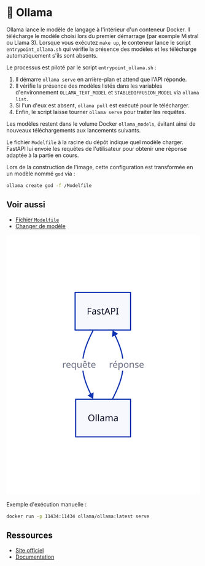 # 🦙 Ollama

Ollama lance le modèle de langage à l'intérieur d'un conteneur Docker. Il télécharge
le modèle choisi lors du premier démarrage (par exemple Mistral ou Llama 3).
Lorsque vous exécutez `make up`, le conteneur lance le script `entrypoint_ollama.sh` qui vérifie la présence des modèles et les télécharge automatiquement s'ils sont absents.

Le processus est piloté par le script `entrypoint_ollama.sh` :
1. Il démarre `ollama serve` en arrière-plan et attend que l'API réponde.
2. Il vérifie la présence des modèles listés dans les variables d'environnement
   `OLLAMA_TEXT_MODEL` et `STABLEDIFFUSION_MODEL` via `ollama list`.
3. Si l'un d'eux est absent, `ollama pull` est exécuté pour le télécharger.
4. Enfin, le script laisse tourner `ollama serve` pour traiter les requêtes.

Les modèles restent dans le volume Docker `ollama_models`, évitant ainsi de
nouveaux téléchargements aux lancements suivants.

Le fichier `Modelfile` à la racine du dépôt indique quel modèle charger. FastAPI
lui envoie les requêtes de l'utilisateur pour obtenir une réponse adaptée à la
partie en cours.

Lors de la construction de l'image, cette configuration est transformée en un modèle nommé `god` via :

```bash
ollama create god -f /Modelfile
```

## Voir aussi

- [Fichier `Modelfile`](../reference/modelfile.md)
- [Changer de modèle](../guides/changer-modele.md)

![Dialogue avec Ollama](../assets/ollama.svg)

Exemple d'exécution manuelle :
```bash
docker run -p 11434:11434 ollama/ollama:latest serve
```

## Ressources
- [Site officiel](https://ollama.ai/)
- [Documentation](https://ollama.ai/docs)

